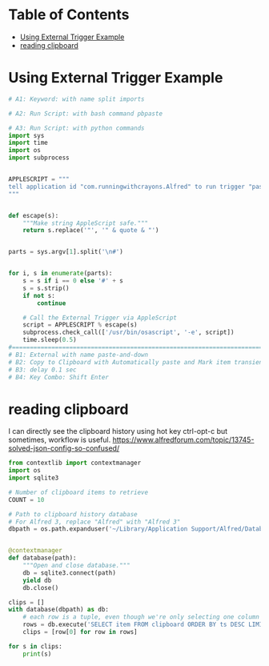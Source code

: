 Table of Contents
=================
   * [Using External Trigger Example](#using-external-trigger-example)
   * [reading clipboard](#reading-clipboard)

# Using External Trigger Example
```python
# A1: Keyword: with name split imports

# A2: Run Script: with bash command pbpaste

# A3: Run Script: with python commands
import sys
import time
import os
import subprocess


APPLESCRIPT = """
tell application id "com.runningwithcrayons.Alfred" to run trigger "paste-and-down" in workflow "bhishan.test.paste" with argument "%s"
"""


def escape(s):
	"""Make string AppleScript safe."""
	return s.replace('"', '" & quote & "')


parts = sys.argv[1].split('\n#')


for i, s in enumerate(parts):
	s = s if i == 0 else '#' + s
	s = s.strip()
	if not s:
		continue

	# Call the External Trigger via AppleScript
	script = APPLESCRIPT % escape(s)
	subprocess.check_call(['/usr/bin/osascript', '-e', script])
	time.sleep(0.5)
#=====================================================================================================================
# B1: External with name paste-and-down
# B2: Copy to Clipboard with Automatically paste and Mark item transient.
# B3: delay 0.1 sec
# B4: Key Combo: Shift Enter

```

# reading clipboard
I can directly see the clipboard history using hot key ctrl-opt-c but sometimes, workflow is useful.
https://www.alfredforum.com/topic/13745-solved-json-config-so-confused/
```python
from contextlib import contextmanager
import os
import sqlite3

# Number of clipboard items to retrieve
COUNT = 10

# Path to clipboard history database
# For Alfred 3, replace "Alfred" with "Alfred 3"
dbpath = os.path.expanduser('~/Library/Application Support/Alfred/Databases/clipboard.alfdb')


@contextmanager
def database(path):
    """Open and close database."""
    db = sqlite3.connect(path)
    yield db
    db.close()

clips = []
with database(dbpath) as db:
    # each row is a tuple, even though we're only selecting one column
    rows = db.execute('SELECT item FROM clipboard ORDER BY ts DESC LIMIT ' + str(COUNT))
    clips = [row[0] for row in rows]

for s in clips:
    print(s)
```
